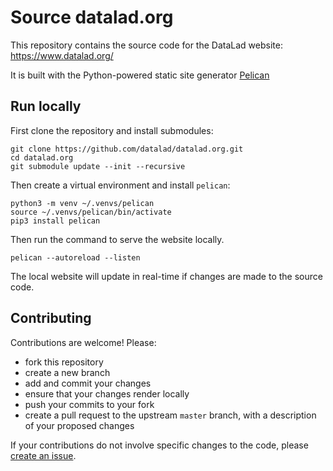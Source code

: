 # Source datalad.org

This repository contains the source code for the DataLad website: https://www.datalad.org/

It is built with the Python-powered static site generator [Pelican](https://getpelican.com/)


## Run locally

First clone the repository and install submodules:

```
git clone https://github.com/datalad/datalad.org.git
cd datalad.org
git submodule update --init --recursive
```

Then create a virtual environment and install `pelican`:

```
python3 -m venv ~/.venvs/pelican
source ~/.venvs/pelican/bin/activate
pip3 install pelican
```

Then run the command to serve the website locally.
```
pelican --autoreload --listen
```

The local website will update in real-time if changes are made to the source code.


## Contributing

Contributions are welcome! Please:
- fork this repository
- create a new branch
- add and commit your changes
- ensure that your changes render locally
- push your commits to your fork
- create a pull request to the upstream `master` branch, with a description of your proposed changes

If your contributions do not involve specific changes to the code, please [create an issue](https://github.com/datalad/datalad.org/issues/new).